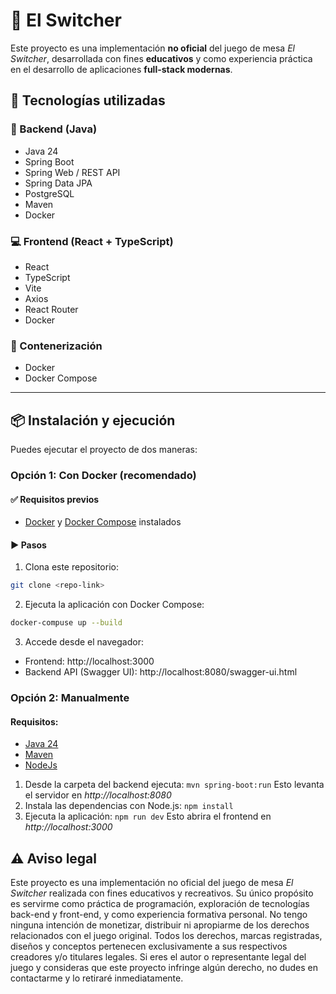 # 🎲 El Switcher
Este proyecto es una implementación **no oficial** del juego de mesa _El Switcher_, desarrollada con fines **educativos** y como experiencia práctica en el desarrollo de aplicaciones **full-stack modernas**.

## 🚀 Tecnologías utilizadas

### 🔧 Backend (Java)
- Java 24
- Spring Boot
- Spring Web / REST API
- Spring Data JPA
- PostgreSQL
- Maven
- Docker

### 💻 Frontend (React + TypeScript)
- React
- TypeScript
- Vite
- Axios
- React Router
- Docker

### 🐳 Contenerización
- Docker
- Docker Compose

---

## 📦 Instalación y ejecución
Puedes ejecutar el proyecto de dos maneras:

### Opción 1: Con Docker (recomendado)

#### ✅ Requisitos previos
- [Docker](https://www.docker.com/) y [Docker Compose](https://docs.docker.com/compose/) instalados

#### ▶️ Pasos
1. Clona este repositorio:
```bash
git clone <repo-link>
```
2. Ejecuta la aplicación con Docker Compose:
```bash
docker-compuse up --build
```
3. Accede desde el navegador:
- Frontend: http://localhost:3000
- Backend API (Swagger UI): http://localhost:8080/swagger-ui.html

### Opción 2: Manualmente
#### Requisitos:
- [Java 24](https://www.oracle.com/java/)
- [Maven](https://www.apache.org/)
- [NodeJs](https://nodejs.org)

1. Desde la carpeta del backend ejecuta:
`mvn spring-boot:run`
Esto levanta el servidor en *http://localhost:8080*
2. Instala las dependencias con Node.js:
`npm install`
3. Ejecuta la aplicación:
`npm run dev`
Esto abrira el frontend en *http://localhost:3000*

## ⚠️ Aviso legal
Este proyecto es una implementación no oficial del juego de mesa *El Switcher* realizada con fines educativos y recreativos.
Su único propósito es servirme como práctica de programación, exploración de tecnologías back-end y front-end, y como experiencia formativa personal.
No tengo ninguna intención de monetizar, distribuir ni apropiarme de los derechos relacionados con el juego original. Todos los derechos, marcas registradas, diseños y conceptos pertenecen exclusivamente a sus respectivos creadores y/o titulares legales.
Si eres el autor o representante legal del juego y consideras que este proyecto infringe algún derecho, no dudes en contactarme y lo retiraré inmediatamente.
